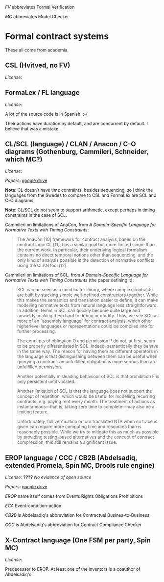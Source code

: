 _FV_ abbreviates Formal Verification

_MC_ abbreviates Model Checker


# Formal contract systems

These all come from academia.


## CSL (Hvitved, no FV)
*License*:

## FormaLex / FL language
*License*:

A lot of the source code is in Spanish. :-(

Their actions have duration by default, and are concurrent by default. I believe that was a mistake.

## CL/SCL (language) / CLAN / Anacon / C-O diagrams (Gothenburg, Cammileri, Schneider, which MC?)
*License*:

*Papers*: [google drive](https://drive.google.com/open?id=0BzKTGZrxy40NbklTUWd5bEVTaWc)

**Note**: CL doesn’t have time contraints, besides sequencing, so I think the languages from the Swedes to compare to CSL and FormaLex are SCL and C-O diagrams.

**Note**: CL/SCL do not seem to support arithmetic, except perhaps in timing constraints in the case of SCL.

Cammileri on limitations of AnaCon, from *A Domain-Specific Language for
Normative Texts with Timing Constraints*:
> The AnaCon [10] framework for contract analysis, based on
the contract logic CL [11], has a similar goal but more limited
scope than the current work. In particular, their underlying
logical formalism contains no direct temporal notions other
than sequencing, and the only kind of analysis possible is the
detection of normative conflicts using the CLAN tool [12].

Cammileri on limitations of SCL, from *A Domain-Specific Language for
Normative Texts with Timing Constraints* (the paper defining it):
> SCL can be seen as a combinator library, where complex
contracts are built by stacking simple well-defined constructors
together. While this makes the semantics and translation easier
to define, it can make modelling normative texts from natural
language less straightforward. In addition, terms in SCL can
quickly become quite large and unwieldy, making them hard
to debug or modify. Thus, we see SCL as more of an
“assembly language” for contract analysis, which other higherlevel
languages or representations could be compiled into for
further processing.
>
> The concepts of obligation O and permission P do not,
at first, seem to be properly differentiated in SCL. Indeed,
semantically they behave in the same way. The reason for
having them as different operators in the language is that
distinguishing between them can be useful when querying
a contract: an unfulfilled obligation is more serious than an
unfulfilled permission.
>
> Another potentially misleading behaviour of SCL is that
prohibition F is only persistent until violated...
>
> Another limitation of SCL is that the language does not
support the concept of repetition, which would be useful for
modelling recurring contracts, e.g. paying rent every month.
The treatment of actions as instantaneous—that is, taking zero
time to complete—may also be a limiting feature.
>
> Unfortunately, full verification on our translated NTA when
no trace is given can require more computing time and
resources than is reasonably possible. While we try to mitigate
this as much as possible by providing testing-based alternatives
and the concept of contract compression, this still remains a
significant issue.


## EROP language / CCC / CB2B (Abdelsadiq, extended Promela, Spin MC, Drools rule engine)
*License*: **????** _No evidence of open source_

*Papers*: [google drive](https://drive.google.com/open?id=0BzKTGZrxy40NcXVZWDR0VmMxajg)

_EROP_ name itself comes from Events Rights Obligations Prohibitions

_ECA_ Event-condition-action

_CB2B_ is Abdelsadiq's abbreviation for Contractual Busines-to-Business

_CCC_ is Abdelsadiq's abbreviation for Contract Compliance Checker

## X-Contract language (One FSM per party, Spin MC)
*License*:

Predecessor to EROP. At least one of the inventors is a coauthor of Abdelsadiq's.